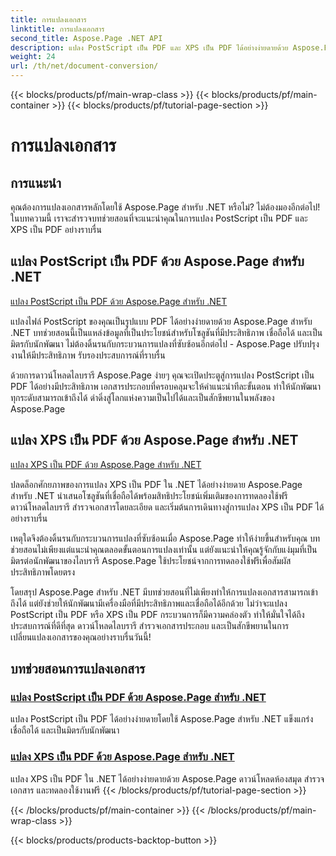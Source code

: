 ```yaml
---
title: การแปลงเอกสาร
linktitle: การแปลงเอกสาร
second_title: Aspose.Page .NET API
description: แปลง PostScript เป็น PDF และ XPS เป็น PDF ได้อย่างง่ายดายด้วย Aspose.Page สำหรับบทช่วยสอน .NET โซลูชันที่แข็งแกร่ง เชื่อถือได้ และใช้งานง่ายสำหรับการแปลงเอกสารอย่างราบรื่น
weight: 24
url: /th/net/document-conversion/
---
```


{{< blocks/products/pf/main-wrap-class >}}
{{< blocks/products/pf/main-container >}}
{{< blocks/products/pf/tutorial-page-section >}}

# การแปลงเอกสาร


## การแนะนำ

คุณต้องการแปลงเอกสารหลักโดยใช้ Aspose.Page สำหรับ .NET หรือไม่? ไม่ต้องมองอีกต่อไป! ในบทความนี้ เราจะสำรวจบทช่วยสอนที่จะแนะนำคุณในการแปลง PostScript เป็น PDF และ XPS เป็น PDF อย่างราบรื่น

## แปลง PostScript เป็น PDF ด้วย Aspose.Page สำหรับ .NET

[แปลง PostScript เป็น PDF ด้วย Aspose.Page สำหรับ .NET](./convert-postscript-to-pdf/)

แปลงไฟล์ PostScript ของคุณเป็นรูปแบบ PDF ได้อย่างง่ายดายด้วย Aspose.Page สำหรับ .NET บทช่วยสอนนี้เป็นแหล่งข้อมูลที่เป็นประโยชน์สำหรับโซลูชันที่มีประสิทธิภาพ เชื่อถือได้ และเป็นมิตรกับนักพัฒนา ไม่ต้องดิ้นรนกับกระบวนการแปลงที่ซับซ้อนอีกต่อไป - Aspose.Page ปรับปรุงงานให้มีประสิทธิภาพ รับรองประสบการณ์ที่ราบรื่น

ด้วยการดาวน์โหลดไลบรารี Aspose.Page ง่ายๆ คุณจะเปิดประตูสู่การแปลง PostScript เป็น PDF ได้อย่างมีประสิทธิภาพ เอกสารประกอบที่ครอบคลุมจะให้คำแนะนำทีละขั้นตอน ทำให้นักพัฒนาทุกระดับสามารถเข้าถึงได้ ดำดิ่งสู่โลกแห่งความเป็นไปได้และเป็นสักขีพยานในพลังของ Aspose.Page

## แปลง XPS เป็น PDF ด้วย Aspose.Page สำหรับ .NET

[แปลง XPS เป็น PDF ด้วย Aspose.Page สำหรับ .NET](./convert-xps-to-pdf/)

ปลดล็อกศักยภาพของการแปลง XPS เป็น PDF ใน .NET ได้อย่างง่ายดาย Aspose.Page สำหรับ .NET นำเสนอโซลูชันที่เชื่อถือได้พร้อมสิทธิประโยชน์เพิ่มเติมของการทดลองใช้ฟรี ดาวน์โหลดไลบรารี สำรวจเอกสารโดยละเอียด และเริ่มต้นการเดินทางสู่การแปลง XPS เป็น PDF ได้อย่างราบรื่น

เหตุใดจึงต้องดิ้นรนกับกระบวนการแปลงที่ซับซ้อนเมื่อ Aspose.Page ทำให้ง่ายขึ้นสำหรับคุณ บทช่วยสอนไม่เพียงแต่แนะนำคุณตลอดขั้นตอนการแปลงเท่านั้น แต่ยังแนะนำให้คุณรู้จักกับแง่มุมที่เป็นมิตรต่อนักพัฒนาของไลบรารี Aspose.Page ใช้ประโยชน์จากการทดลองใช้ฟรีเพื่อสัมผัสประสิทธิภาพโดยตรง

โดยสรุป Aspose.Page สำหรับ .NET มีบทช่วยสอนที่ไม่เพียงทำให้การแปลงเอกสารสามารถเข้าถึงได้ แต่ยังช่วยให้นักพัฒนามีเครื่องมือที่มีประสิทธิภาพและเชื่อถือได้อีกด้วย ไม่ว่าจะแปลง PostScript เป็น PDF หรือ XPS เป็น PDF กระบวนการก็มีความคล่องตัว ทำให้มั่นใจได้ถึงประสบการณ์ที่ดีที่สุด ดาวน์โหลดไลบรารี สำรวจเอกสารประกอบ และเป็นสักขีพยานในการเปลี่ยนแปลงเอกสารของคุณอย่างราบรื่นวันนี้!
## บทช่วยสอนการแปลงเอกสาร
### [แปลง PostScript เป็น PDF ด้วย Aspose.Page สำหรับ .NET](./convert-postscript-to-pdf/)
แปลง PostScript เป็น PDF ได้อย่างง่ายดายโดยใช้ Aspose.Page สำหรับ .NET แข็งแกร่ง เชื่อถือได้ และเป็นมิตรกับนักพัฒนา
### [แปลง XPS เป็น PDF ด้วย Aspose.Page สำหรับ .NET](./convert-xps-to-pdf/)
แปลง XPS เป็น PDF ใน .NET ได้อย่างง่ายดายด้วย Aspose.Page ดาวน์โหลดห้องสมุด สำรวจเอกสาร และทดลองใช้งานฟรี
{{< /blocks/products/pf/tutorial-page-section >}}

{{< /blocks/products/pf/main-container >}}
{{< /blocks/products/pf/main-wrap-class >}}

{{< blocks/products/products-backtop-button >}}
